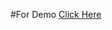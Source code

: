 #For Demo [Click Here](https://drive.google.com/file/d/10asoynO3RpXbyvUrN7BOyMa0soEIHa7T/view?usp=sharing)
